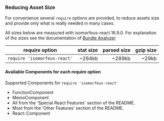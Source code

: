 ### Reducing Asset Size
For convenience several `require` options are provided, to reduce assets size and provide only
what is really needed in many cases.

All sizes below are measured with isomorfeus-react 16.9.0.
For explanation of the sizes see the documentation of [Bundle Analyzer](https://github.com/webpack-contrib/webpack-bundle-analyzer)

require option | stat size | parsed size | gzip size
---------------|----------:|------------:|----------:|
`require 'isomorfeus-react'` | ~264kb | ~289kb | ~29kb

#### Available Components for each require option
Supported Components for `require 'isomorfeus-react'`
- FunctionComponent
- MemoComponent
- All from the 'Special React Features' section of the README.
- Most from the 'Other Features' section of the README.
- React::Component


